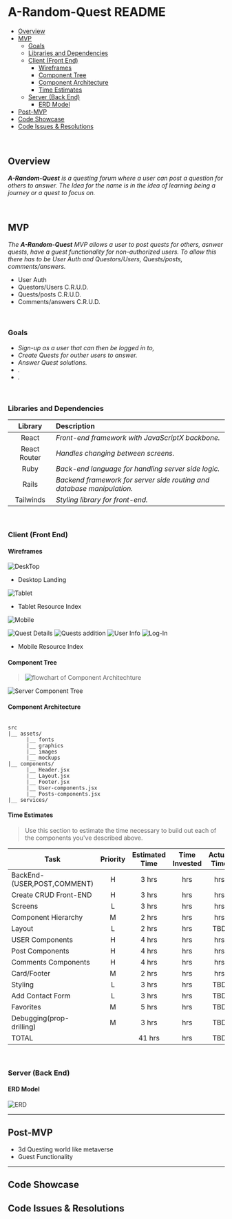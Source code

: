 # A-Random-Quest README

- [Overview](#overview)
- [MVP](#mvp)
  - [Goals](#goals)
  - [Libraries and Dependencies](#libraries-and-dependencies)
  - [Client (Front End)](#client-front-end)
    - [Wireframes](#wireframes)
    - [Component Tree](#component-tree)
    - [Component Architecture](#component-architecture)
    - [Time Estimates](#time-estimates)
  - [Server (Back End)](#server-back-end)
    - [ERD Model](#erd-model)
- [Post-MVP](#post-mvp)
- [Code Showcase](#code-showcase)
- [Code Issues & Resolutions](#code-issues--resolutions)

<br>

## Overview

_**A-Random-Quest** is a questing forum where a user can post a question for others to answer. The Idea for the name is in the idea of learning being a journey or a quest to focus on._

<br>

## MVP

_The **A-Random-Quest** MVP allows a user to post quests for others, asnwer quests, have a guest functionality for non-authorized users. To allow this there has to be User Auth and Questors/Users, Quests/posts, comments/answers._

- User Auth
- Questors/Users C.R.U.D.
- Quests/posts C.R.U.D.
- Comments/answers C.R.U.D.

<br>

### Goals

- _Sign-up as a user that can then be logged in to,_
- _Create Quests for outher users to answer._
- _Answer Quest solutions._
- _._
- _._

<br>

### Libraries and Dependencies

|   Library    | Description                                                            |
| :----------: | :--------------------------------------------------------------------- |
|    React     | _Front-end framework with JavaScriptX backbone._                       |
| React Router | _Handles changing between screens._                                    |
|     Ruby     | _Back-end language for handling server side logic._                    |
|    Rails     | _Backend framework for server side routing and database manipulation._ |
|  Tailwinds   | _Styling library for front-end._                                       |

<br>

### Client (Front End)

#### Wireframes

![DeskTop](<https://github.com/mike701/A-Random-Quest/blob/2e000d645ea379a3451a59e84845e711639caca9/Desktop%20A.R.Q.%20(3).png>)

- Desktop Landing

![Tablet](<https://github.com/mike701/A-Random-Quest/blob/2e000d645ea379a3451a59e84845e711639caca9/Desktop%20A.R.Q.%20(5).png>)

- Tablet Resource Index

![Mobile](<https://github.com/mike701/A-Random-Quest/blob/2e000d645ea379a3451a59e84845e711639caca9/Desktop%20A.R.Q.%20(4).png>)

![Quest Details](<https://github.com/mike701/A-Random-Quest/blob/1edd8770326592ce74ed60ca28b909c41eaa348d/assets/Desktop%20A.R.Q.%20(6).png>)
![Quests addition](<https://github.com/mike701/A-Random-Quest/blob/1edd8770326592ce74ed60ca28b909c41eaa348d/assets/Desktop%20A.R.Q.%20(8).png>)
![User Info](<https://github.com/mike701/A-Random-Quest/blob/1edd8770326592ce74ed60ca28b909c41eaa348d/assets/Desktop%20A.R.Q.%20(9).png>)
![Log-In](<https://github.com/mike701/A-Random-Quest/blob/1edd8770326592ce74ed60ca28b909c41eaa348d/assets/Desktop%20A.R.Q.%20(7).png>)

- Mobile Resource Index

#### Component Tree

> ![flowchart of Component Architechture](https://github.com/mike701/A-Random-Quest/blob/553e6094c98fd8a9a6a20d1eff7b0a1bb09d3692/A.R.Q.%20component%20Hierarchy.png)

![Server Component Tree](https://gist.git.generalassemb.ly/davidtwhitlatch/414107e2560ae0bb65e233570f2fe056#file-component-tree-png)

#### Component Architecture

```structure

src
|__ assets/
      |__ fonts
      |__ graphics
      |__ images
      |__ mockups
|__ components/
      |__ Header.jsx
      |__ Layout.jsx
      |__ Footer.jsx
      |__ User-components.jsx
      |__ Posts-components.jsx
|__ services/

```

#### Time Estimates

> Use this section to estimate the time necessary to build out each of the components you've described above.

| Task                        | Priority | Estimated Time | Time Invested | Actual Time |
| --------------------------- | :------: | :------------: | :-----------: | :---------: |
| BackEnd-(USER,POST,COMMENT) |    H     |     3 hrs      |      hrs      |     hrs     |
| Create CRUD Front-END       |    H     |     3 hrs      |      hrs      |     hrs     |
| Screens                     |    L     |     3 hrs      |      hrs      |     hrs     |
| Component Hierarchy         |    M     |     2 hrs      |      hrs      |     hrs     |
| Layout                      |    L     |     2 hrs      |      hrs      |     TBD     |
| USER Components             |    H     |     4 hrs      |      hrs      |     hrs     |
| Post Components             |    H     |     4 hrs      |      hrs      |     hrs     |
| Comments Components         |    H     |     4 hrs      |      hrs      |     hrs     |
| Card/Footer                 |    M     |     2 hrs      |      hrs      |     hrs     |
| Styling                     |    L     |     3 hrs      |      hrs      |     TBD     |
| Add Contact Form            |    L     |     3 hrs      |      hrs      |     TBD     |
| Favorites                   |    M     |     5 hrs      |      hrs      |     TBD     |
| Debugging(prop-drilling)    |    M     |     3 hrs      |      hrs      |     TBD     |
| TOTAL                       |          |     41 hrs     |      hrs      |     TBD     |

<br>

### Server (Back End)

#### ERD Model

![ERD](https://github.com/mike701/A-Random-Quest/blob/1c10ea407a3e1a253bb15cb9e8098836f0d9ba45/assets/ERD.drawio.png)
<br>

---

## Post-MVP

- 3d Questing world like metaverse
- Guest Functionality

---

## Code Showcase

## Code Issues & Resolutions

